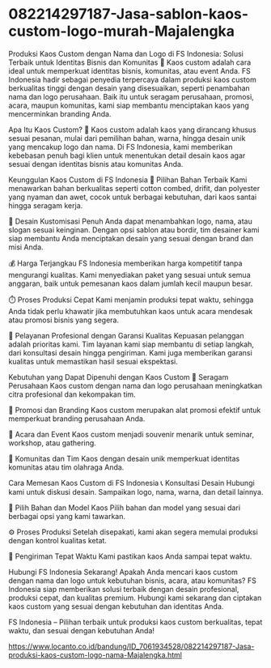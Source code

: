 # 082214297187-Jasa-sablon-kaos-custom-logo-murah-Majalengka
Produksi Kaos Custom dengan Nama dan Logo di FS Indonesia:
Solusi Terbaik untuk Identitas Bisnis dan Komunitas
👕 Kaos custom adalah cara ideal untuk memperkuat identitas bisnis, komunitas, atau event Anda. FS Indonesia hadir sebagai penyedia terpercaya dalam produksi kaos custom berkualitas tinggi dengan desain yang disesuaikan, seperti penambahan nama dan logo perusahaan. Baik itu untuk seragam perusahaan, promosi, acara, maupun komunitas, kami siap membantu menciptakan kaos yang mencerminkan branding Anda.

Apa Itu Kaos Custom?
🎨 Kaos custom adalah kaos yang dirancang khusus sesuai pesanan, mulai dari pemilihan bahan, warna, hingga desain unik yang mencakup logo dan nama. Di FS Indonesia, kami memberikan kebebasan penuh bagi klien untuk menentukan detail desain kaos agar sesuai dengan identitas bisnis atau komunitas Anda.

Keunggulan Kaos Custom di FS Indonesia
🧵 Pilihan Bahan Terbaik
Kami menawarkan bahan berkualitas seperti cotton combed, drifit, dan polyester yang nyaman dan awet, cocok untuk berbagai kebutuhan, dari kaos santai hingga seragam kerja.

🎨 Desain Kustomisasi Penuh
Anda dapat menambahkan logo, nama, atau slogan sesuai keinginan. Dengan opsi sablon atau bordir, tim desainer kami siap membantu Anda menciptakan desain yang sesuai dengan brand dan misi Anda.

💰 Harga Terjangkau
FS Indonesia memberikan harga kompetitif tanpa mengurangi kualitas. Kami menyediakan paket yang sesuai untuk semua anggaran, baik untuk pemesanan kaos dalam jumlah kecil maupun besar.

⏱️ Proses Produksi Cepat
Kami menjamin produksi tepat waktu, sehingga Anda tidak perlu khawatir jika membutuhkan kaos untuk acara mendesak atau promosi bisnis yang segera.

🔧 Pelayanan Profesional dengan Garansi Kualitas
Kepuasan pelanggan adalah prioritas kami. Tim layanan kami siap membantu di setiap langkah, dari konsultasi desain hingga pengiriman. Kami juga memberikan garansi kualitas untuk memastikan hasil sesuai ekspektasi.

Kebutuhan yang Dapat Dipenuhi dengan Kaos Custom
🏢 Seragam Perusahaan
Kaos custom dengan nama dan logo perusahaan meningkatkan citra profesional dan kekompakan tim.

📢 Promosi dan Branding
Kaos custom merupakan alat promosi efektif untuk memperkuat branding perusahaan Anda.

🎉 Acara dan Event
Kaos custom menjadi souvenir menarik untuk seminar, workshop, atau gathering.

👥 Komunitas dan Tim
Kaos dengan desain unik memperkuat identitas komunitas atau tim olahraga Anda.

Cara Memesan Kaos Custom di FS Indonesia
📞 Konsultasi Desain
Hubungi kami untuk diskusi desain. Sampaikan logo, nama, warna, dan detail lainnya.

👕 Pilih Bahan dan Model Kaos
Pilih bahan dan model yang sesuai dari berbagai opsi yang kami tawarkan.

⚙️ Proses Produksi
Setelah disepakati, kami akan segera memulai produksi dengan kontrol kualitas ketat.

🚚 Pengiriman Tepat Waktu
Kami pastikan kaos Anda sampai tepat waktu.

Hubungi FS Indonesia Sekarang!
Apakah Anda mencari kaos custom dengan nama dan logo untuk kebutuhan bisnis, acara, atau komunitas? FS Indonesia siap memberikan solusi terbaik dengan desain profesional, produksi cepat, dan kualitas premium. Hubungi kami sekarang dan ciptakan kaos custom yang sesuai dengan kebutuhan dan identitas Anda.

FS Indonesia – Pilihan terbaik untuk produksi kaos custom berkualitas, tepat waktu, dan sesuai dengan kebutuhan Anda!


https://www.locanto.co.id/bandung/ID_7061934528/082214297187-Jasa-produksi-kaos-custom-logo-nama-Majalengka.html
